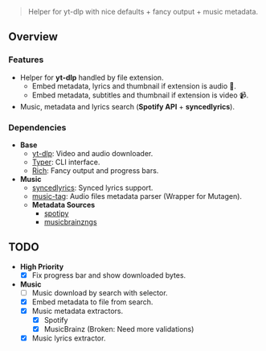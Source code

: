 > Helper for yt-dlp with nice defaults + fancy output + music metadata.

## Overview

### Features

- Helper for **yt-dlp** handled by file extension.
	- Embed metadata, lyrics and thumbnail if extension is audio 🎵.
	- Embed metadata, subtitles and thumbnail if extension is video 📹.
- Music, metadata and lyrics search (**Spotify API** + **syncedlyrics**).

### Dependencies

- **Base**
	- [yt-dlp](https://pypi.org/project/yt-dlp/): Video and audio downloader.
	- [Typer](https://pypi.org/project/typer/): CLI interface.
	- [Rich](https://pypi.org/project/rich/): Fancy output and progress bars.
- **Music**
	- [syncedlyrics](https://pypi.org/project/syncedlyrics/): Synced lyrics support.
	- [music-tag](https://pypi.org/project/music-tag/): Audio files metadata parser (Wrapper for Mutagen).
	- **Metadata Sources**
		- [spotipy](https://pypi.org/project/spotipy/)
		- [musicbrainzngs](https://pypi.org/project/musicbrainzngs/)

## TODO

- **High Priority**
	- [x] Fix progress bar and show downloaded bytes.
- **Music**
	- [ ] Music download by search with selector.
	- [x] Embed metadata to file from search.
	- [x] Music metadata extractors.
		- [x] Spotify
		- [x] MusicBrainz (Broken: Need more validations)
	- [x] Music lyrics extractor.
